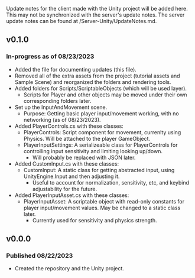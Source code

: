 ﻿Update notes for the client made with the Unity project will be added here. This may not be synchronized with the server's update notes. The server update notes can be found at /Server-Unity/UpdateNotes.md.

## v0.1.0
### In-progress as of 08/23/2023
- Added the file for documenting updates (this file).
- Removed all of the extra assets from the project (tutorial assets and Sample Scene) and reorganized the folders and rendering tools.
- Added folders for Scripts/ScriptableObjects (which will be used layer).
   - Scripts for Player and other objects may be moved under their own corresponding folders later.
- Set up the InputAndMovement scene.
  - Purpose: Getting basic player input/movement working, with no networking (as of 08/23/2023).
- Added PlayerControls.cs with these classes:
  - PlayerControls: Script component for movement, currenlty using Physics. Will be attached to the player GameObject.
  - PlayerInputSettings: A serializeable class for PlayerControls for controlling input sensitivity and limiting looking up/down.
    - Will probably be replaced with JSON later.
- Added CustomInput.cs with these classes:
  - CustomInput: A static class for getting abstracted input, using UnityEngine.Input  and then adjusting it.
    - Useful to account for normalization, sensitivity, etc, and keybind adjustability for the future.
- Added PlayerInputAsset.cs with these classes:
  - PlayerInputAsset: A scriptable object with read-only constants for player input/movement values. May be changed to a static class later.
    - Currently used for sensitivity and physics strength.

## v0.0.0
### Published 08/22/2023
- Created the repository and the Unity project.